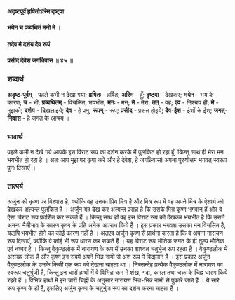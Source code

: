 #### अदृष्टपूर्वं हृषितोऽस्मि दृष्ट्वा
#### भयेन च प्रव्यथितं मनो मे ।
#### तदेव मे दर्शय देव रूपं
#### प्रसीद देवेश जगन्निवास ॥ ४५ ॥

### शब्दार्थ

**अदृष्ट-पूर्वम्** - पहले कभी न देखा गया; **हृषितः** - हर्षित; **अस्मि** - हूँ; **दृष्ट्वा** - देखकर; **भयेन** - भय के कारण; **च** - भी; **प्रव्यथितम्** - विचलित, भयभीत; **मनः** - मन; **मे** - मेरा; **तत्** - वह; **एव** - निश्चय ही; **मे** - मुझको; **दर्शय** - दिखलाइये; **देव** - हे प्रभु; **रूपम्** - रूप; **प्रसीद** - प्रसन्न होइये; **देव-ईश** - ईशों के ईश; **जगत्-निवास** - हे जगत के आश्रय ।

### भावार्थ

पहले कभी न देखे गये आपके इस विराट रूप का दर्शन करके मैं पुलकित हो रहा हूँ, किन्तु साथ ही मेरा मन भयभीत हो रहा है । अतः आप मुझ पर कृपा करें और हे देवेश, हे जगन्निवास! अपना पुरुषोत्तम भगवत् स्वरूप पुनः दिखाएँ ।

### तात्पर्य

अर्जुन को कृष्ण पर विश्वास है, क्योंकि वह उनका प्रिय मित्र है और मित्र रूप में वह अपने मित्र के ऐश्वर्य को देखकर अत्यन्त पुलकित है । अर्जुन यह देख कर अत्यन्त प्रसन्न है कि उसके मित्र कृष्ण भगवान् हैं और वे ऐसा विराट रूप प्रदर्शित कर सकते हैं । किन्तु साथ ही वह इस विराट रूप को देखकर भयभीत है कि उसने अनन्य मैत्रीभाव के कारण कृष्ण के प्रति अनेक अपराध किये हैं । इस प्रकार भयवश उसका मन विचलित है, यद्यपि भयभीत होने का कोई कारण नहीं है । अतएव अर्जुन कृष्ण से प्रार्थना करता है कि वे अपना नारायण रूप दिखाएँ, क्योंकि वे कोई भी रूप धारण कर सकते हैं । यह विराट रूप भौतिक जगत के ही तुल्य भौतिक एवं नश्वर है । किन्तु वैकुण्ठलोक में नारायण के रूप में उनका शाश्वत चतुर्भुज रूप रहता है । वैकुण्ठलोक में असंख्य लोक हैं और कृष्ण इन सबमें अपने भिन्न नामों से अंश रूप में विद्यमान हैं । इस प्रकार अर्जुन वैकुण्ठलोक के उनके किसी एक रूप को देखना चाहता था । निस्सन्देह प्रत्येक वैकुण्ठलोक में नारायण का स्वरूप चतुर्भुजी है, किन्तु इन चारों हाथों में वे विभिन्न क्रम में शंख, गदा, कमल तथा चक्र के चिह्न धारण किये रहते हैं । विभिन्न हाथों में इन चारों चिह्नों के अनुसार नारायण भिन्न-भिन्न नामों से पुकारे जाते हैं । ये सारे रूप कृष्ण के ही हैं, इसलिए अर्जुन कृष्ण के चतुर्भुज रूप का दर्शन करना चाहता है ।